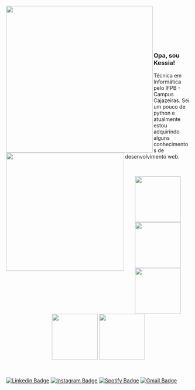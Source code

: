 <p align="center">
  <img width="400px" align="left" src="https://github-readme-stats.vercel.app/api/top-langs/?username=kessiac&hide=html&layout=compact" /></td>
  <img width="322px" align="left" src="https://github-readme-stats.vercel.app/api?username=kessiac&theme=default" /></td>
</p>

<br><br><br><br><br><br>

### Opa, sou Kessia!
Técnica em Informática pelo IFPB - Campus Cajazeiras. Sei um pouco de python e atualmente estou adquirindo alguns conhecimentos de desenvolvimento web.

<br>

<p align="center">
<img src="https://i.giphy.com/media/LMt9638dO8dftAjtco/200.webp" width="125"> <img src="https://i.giphy.com/media/KzJkzjggfGN5Py6nkT/200.webp" width="125"><img src="https://i.giphy.com/media/IdyAQJVN2kVPNUrojM/200.webp" width="125"> <img src="https://media.giphy.com/media/UWt0rhp21JgLwoeFQP/giphy.gif" width ="125"/> <img src="https://media.giphy.com/media/kH6CqYiquZawmU1HI6/giphy.gif" width ="125"/> 
</p>

<br>

[![Linkedin Badge](https://img.shields.io/badge/-Kessia%20Carvalho-0072b1?style=flat&logo=Linkedin&logoColor=white)](https://www.linkedin.com/in/kessia-carvalho/ "Connect on LinkedIn")
[![Instagram Badge](https://img.shields.io/badge/-Instagram-C13584?style=flat&logo=Instagram&logoColor=white)](https://www.instagram.com/kessiac_/)
[![Spotify Badge](https://img.shields.io/badge/-Spotify-1DB954?style=flat&logo=Spotify&logoColor=white)](https://open.spotify.com/user/kessiac_)
[![Gmail Badge](https://img.shields.io/badge/-kessiac147@gmail.com-c14438?style=flat&logo=Gmail&logoColor=white)](mailto:kessiac147@gmail.com "Connect via Email")

<br>
